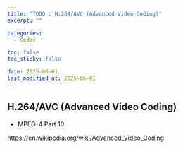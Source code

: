 ```yaml
---
title: "TODO : H.264/AVC (Advanced Video Coding)"
excerpt: ""

categories:
  - Codec

toc: false
toc_sticky: false

date: 2025-06-01
last_modified_at: 2025-06-01
---
```


## H.264/AVC (Advanced Video Coding)
- MPEG-4 Part 10

https://en.wikipedia.org/wiki/Advanced_Video_Coding